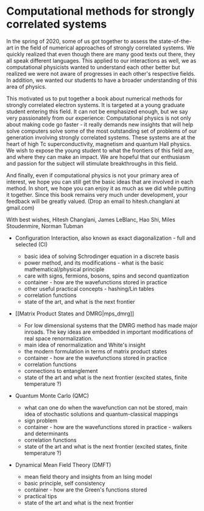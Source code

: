 # Computational methods for strongly correlated systems

In the spring of 2020, some of us got together to assess the state-of-the-art in the field of numerical approaches 
of strongly correlated systems. We quickly realized that even though there are many good texts out there, 
they all speak different languages. This applied to our interactions as well, we as computational physicists 
wanted to understand each other better but realized we were not aware of progresses in each other's respective fields.
In addition, we wanted our students to have a broader understanding of this area of physics.

This motivated us to put together a book about numerical methods for strongly correlated electron systems. It is targeted 
at a young graduate student entering this field. It can not be emphasized enough, but we say very passionately from our experience: 
Computational physics is not only about making code go faster - it really demands new insights that will help 
solve computers solve some of the most outstanding set of problems of our generation involving strongly correlated systems. 
These systems are at the heart of high Tc superconductivity, magnetism and quantum Hall physics. We wish to expose 
the young student to what the frontiers of this field are, and where they can make an impact. We are hopeful that 
our enthusiasm and passion for the subject will stimulate breakthroughs in this field.

And finally, even if computational physics is not your primary area of interest, we hope you can still get the basic ideas 
that are involved in each method. In short, we hope you can enjoy it as much as we did while putting it together. 
Since this book remains very much under development, your feedback will be greatly valued. 
(Drop an email to hitesh.changlani at gmail.com)

With best wishes, 
Hitesh Changlani, James LeBlanc, Hao Shi, Miles Stoudenmire, Norman Tubman

- Configuration Interaction, also known as exact diagonalization - full and selected (CI)
  - basic idea of solving Schrodinger equation in a discrete basis
  - power method, and its modifications - what is the basic mathematical/physical principle 
  - care with signs, fermions, bosons, spins and second quantization
  - container - how are the wavefunctions stored in practice
  - other useful practical concepts - hashing/Lin tables 
  - correlation functions 
  - state of the art, and what is the next frontier

- [[Matrix Product States and DMRG|mps_dmrg]]

  - For low dimensional systems that the DMRG method has made major inroads. The key ideas are embedded in important modifications of real space renormalization. 
  - main idea of renormalization and White's insight
  - the modern formulation in terms of matrix product states
  - container - how are the wavefunctions stored in practice
  - correlation functions 
  - connections to entanglement 
  - state of the art and what is the next frontier (excited states, finite temperature ?)
  
- Quantum Monte Carlo (QMC)
  - what can one do when the wavefunction can not be stored, main idea of stochastic solutions and quantum-classical mappings
  - sign problem
  - container - how are the wavefunctions stored in practice - walkers and determinants
  - correlation functions 
  - state of the art and what is the next frontier (excited states, finite temperature ?)
  

- Dynamical Mean Field Theory (DMFT)
  - mean field theory and insights from an Ising model
  - basic principle, self consistency
  - container - how are the Green's functions stored
  - practical tips
  - state of the art and what is the next frontier
